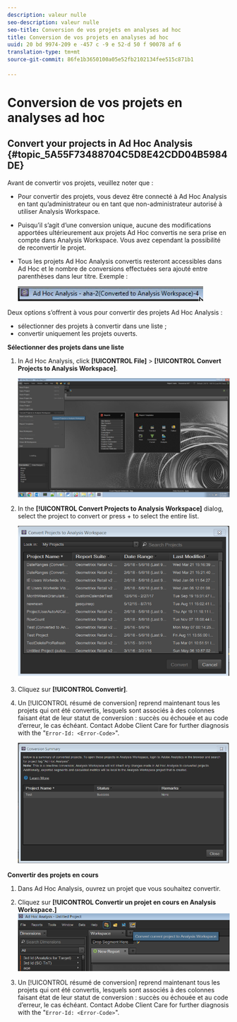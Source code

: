 ```yaml
---
description: valeur nulle
seo-description: valeur nulle
seo-title: Conversion de vos projets en analyses ad hoc
title: Conversion de vos projets en analyses ad hoc
uuid: 20 bd 9974-209 e -457 c -9 e 52-d 50 f 90078 af 6
translation-type: tm+mt
source-git-commit: 86fe1b3650100a05e52fb2102134fee515c871b1

---
```



# Conversion de vos projets en analyses ad hoc

## Convert your projects in Ad Hoc Analysis {#topic_5A55F73488704C5D8E42CDD04B5984DE}

Avant de convertir vos projets, veuillez noter que :

* Pour convertir des projets, vous devez être connecté à Ad Hoc Analysis en tant qu’administrateur ou en tant que non-administrateur autorisé à utiliser Analysis Workspace.
* Puisqu’il s’agit d’une conversion unique, aucune des modifications apportées ultérieurement aux projets Ad Hoc convertis ne sera prise en compte dans Analysis Workspace. Vous avez cependant la possibilité de reconvertir le projet.
* Tous les projets Ad Hoc Analysis convertis resteront accessibles dans Ad Hoc et le nombre de conversions effectuées sera ajouté entre parenthèses dans leur titre. Exemple :

   ![](assets/aha_title_converted.png)

Deux options s’offrent à vous pour convertir des projets Ad Hoc Analysis :

* sélectionner des projets à convertir dans une liste ;
* convertir uniquement les projets ouverts.

**Sélectionner des projets dans une liste**

1. In Ad Hoc Analysis, click **[!UICONTROL File]** &gt; **[!UICONTROL Convert Projects to Analysis Workspace]**.

   ![](assets/aha2aw_convert.png)

1. In the **[!UICONTROL Convert Projects to Analysis Workspace]** dialog, select the project to convert or press  +  to select the entire list.

   ![](assets/aha2aw_projects.png)

1. Cliquez sur **[!UICONTROL Convertir]**.
1. Un [!UICONTROL résumé de conversion] reprend maintenant tous les projets qui ont été convertis, lesquels sont associés à des colonnes faisant état de leur statut de conversion : succès ou échouée et au code d’erreur, le cas échéant. Contact Adobe Client Care for further diagnosis with the "`Error-Id: <Error-Code>`".

   ![](assets/export_summary.png)

**Convertir des projets en cours**

1. Dans Ad Hoc Analysis, ouvrez un projet que vous souhaitez convertir.
1. Cliquez sur **[!UICONTROL Convertir un projet en cours en Analysis Workspace.]** ![](assets/export_current.png)

1. Un [!UICONTROL résumé de conversion] reprend maintenant tous les projets qui ont été convertis, lesquels sont associés à des colonnes faisant état de leur statut de conversion : succès ou échouée et au code d’erreur, le cas échéant. Contact Adobe Client Care for further diagnosis with the "`Error-Id: <Error-Code>`".
